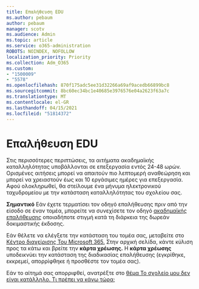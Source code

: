 ```yaml
---
title: Επαλήθευση EDU
ms.author: pebaum
author: pebaum
manager: scotv
ms.audience: Admin
ms.topic: article
ms.service: o365-administration
ROBOTS: NOINDEX, NOFOLLOW
localization_priority: Priority
ms.collection: Adm_O365
ms.custom:
- "1500009"
- "5578"
ms.openlocfilehash: 870f175adc5ee31d32266a69af9acedb66899bc8
ms.sourcegitcommit: 8bc60ec34bc1e40685e3976576e04a2623f63a7c
ms.translationtype: MT
ms.contentlocale: el-GR
ms.lasthandoff: 04/15/2021
ms.locfileid: "51814372"
---
```

# <a name="edu-verification"></a>Επαλήθευση EDU

Στις περισσότερες περιπτώσεις, τα αιτήματα ακαδημαϊκής καταλληλότητας υποβάλλονται σε επεξεργασία εντός 24-48 ωρών. Ορισμένες αιτήσεις μπορεί να απαιτούν πιο λεπτομερή αναθεώρηση και μπορεί να χρειαστούν έως και 10 εργάσιμες ημέρες για επεξεργασία. Αφού ολοκληρωθεί, θα στείλουμε ένα μήνυμα ηλεκτρονικού ταχυδρομείου με την κατάσταση καταλληλότητας του σχολείου σας.

**Σημαντικό** Εάν έχετε τερματίσει τον οδηγό επαλήθευσης πριν από την είσοδο σε έναν τομέα, μπορείτε να συνεχίσετε τον οδηγό [ακαδημαϊκής επαλήθευσης](https://go.microsoft.com/fwlink/p/?linkid=2135255) οποιαδήποτε στιγμή κατά τη διάρκεια της δωρεάν δοκιμαστικής έκδοσης.

Εάν θέλετε να ελέγξετε την κατάσταση του τομέα σας, μεταβείτε στο [Κέντρο διαχείρισης Του Microsoft 365.](https://go.microsoft.com/fwlink/p/?linkid=2024339) Στην αρχική σελίδα, κάντε κύλιση προς τα κάτω και βρείτε την **κάρτα χρέωσης.** Η **κάρτα χρέωσης** υποδεικνύει την κατάσταση της διαδικασίας επαλήθευσης (εγκρίθηκε, εκκρεμεί, απορρίφθηκε ή προσθέστε τον τομέα σας).

Εάν το αίτημά σας απορριφθεί, ανατρέξτε στο [θέμα Το σχολείο μου δεν είναι κατάλληλο. Τι πρέπει να κάνω τώρα;](https://docs.microsoft.com/microsoft-365/commerce/subscriptions/verify-academic-eligibility#my-school-isnt-eligible-what-do-i-do-now)